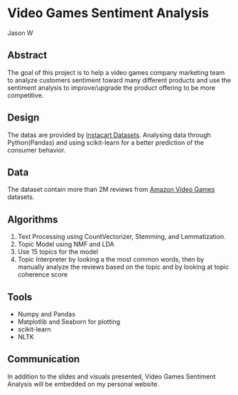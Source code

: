 # Video Games Sentiment Analysis
Jason W

## Abstract
The goal of this project is to help a video games company marketing team to analyze customers sentiment toward many different products and use the sentiment analysis to improve/upgrade the product offering to be more competitive.


## Design
The datas are provided by [Instacart Datasets](https://www.kaggle.com/c/instacart-market-basket-analysis/data). 
Analysing data through Python(Pandas) and using scikit-learn for a better prediction of the consumer behavior.



## Data
The dataset contain more than 2M reviews from [Amazon Video Games](https://nijianmo.github.io/amazon/index.html) datasets.


## Algorithms

1. Text Processing using CountVectorizer, Stemming, and Lemmatization.
2. Topic Model using NMF and LDA
3. Use 15 topics for the model
4. Topic Interpreter by looking a the most common words, then by manually analyze the reviews based on the topic and by looking at topic coherence score


## Tools
- Numpy and Pandas
- Matplotlib and Seaborn for plotting
- scikit-learn
- NLTK

## Communication

In addition to the slides and visuals presented, Video Games Sentiment Analysis will be embedded on my personal website.